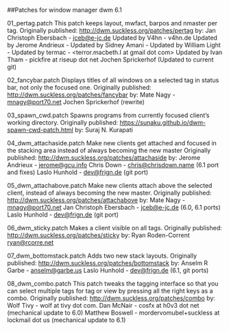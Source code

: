 ##Patches for window manager dwm 6.1

01_pertag.patch
This patch keeps layout, mwfact, barpos and nmaster per tag.
Originally published: http://dwm.suckless.org/patches/pertag
by:
Jan Christoph Ebersbach - jceb@e-jc.de
Updated by V4hn - v4hn.de
Updated by Jerome Andrieux - <jerome at gcu dot info>
Updated by Sidney Amani - <seed at uffs dot org>
Updated by William Light - <wrl at illest dot net>
Updated by termac - <terror.macbeth.I at gmail dot com>
Updated by Ivan Tham - pickfire at riseup dot net
Jochen Sprickerhof (Updated to current git)

02_fancybar.patch
Displays titles of all windows on a selected tag in status bar, not only the focused one.
Originally published: http://dwm.suckless.org/patches/fancybar
by:
Mate Nagy - mnagy@port70.net
Jochen Sprickerhof (rewrite)

03_spawn_cwd.patch
Spawns programs from currently focused client’s working directory.
Originally published: https://sunaku.github.io/dwm-spawn-cwd-patch.html
by:
Suraj N. Kurapati

04_dwm_attachaside.patch
Make new clients get attached and focused in the stacking area instead of always becoming the new master
Originally published: http://dwm.suckless.org/patches/attachaside
by:
Jerome Andrieux - jerome@gcu.info
Chris Down - chris@chrisdown.name (6.1 port and fixes)
Laslo Hunhold - dev@frign.de (git port)

05_dwm_attachabove.patch
Make new clients attach above the selected client, instead of always becoming the new master.
Originally published: http://dwm.suckless.org/patches/attachabove
by:
Mate Nagy - mnagy@port70.net
Jan Christoph Ebersbach - jceb@e-jc.de (6.0, 6.1 ports)
Laslo Hunhold - dev@frign.de (git port)

06_dwm_sticky.patch
Makes a client visible on all tags.
Originally published: http://dwm.suckless.org/patches/sticky
by:
Ryan Roden-Corrent ryan@rcorre.net

07_dwm_bottomstack.patch
Adds two new stack layouts.
Originally published: http://dwm.suckless.org/patches/bottomstack
by:
Anselm R Garbe - anselm@garbe.us
Laslo Hunhold - dev@frign.de (6.1, git ports)

08_dwm_combo.patch
This patch tweaks the tagging interface so that you can select multiple tags for tag or view by pressing all the right keys as a combo.
Originally published: http://dwm.suckless.org/patches/combo
by:
Wolf Tivy - wolf at tivy dot com.
Dan McNair - cosfx at h0v3 dot net (mechanical update to 6.0)
Matthew Boswell - mordervomubel+suckless at lockmail dot us (mechanical update to 6.1)


